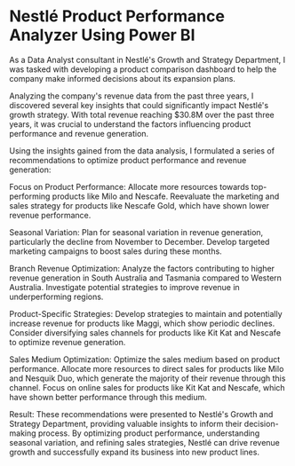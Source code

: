 # Nestlé Product Performance Analyzer Using Power BI
As a Data Analyst consultant in Nestlé's Growth and Strategy Department, I was tasked with developing a product comparison dashboard to help the company make informed decisions about its expansion plans.

Analyzing the company's revenue data from the past three years, I discovered several key insights that could significantly impact Nestlé's growth strategy. With total revenue reaching $30.8M over the past three years, it was crucial to understand the factors influencing product performance and revenue generation.

Using the insights gained from the data analysis, I formulated a series of recommendations to optimize product performance and revenue generation:

Focus on Product Performance: Allocate more resources towards top-performing products like Milo and Nescafe.
Reevaluate the marketing and sales strategy for products like Nescafe Gold, which have shown lower revenue performance.

Seasonal Variation: Plan for seasonal variation in revenue generation, particularly the decline from November to December.
Develop targeted marketing campaigns to boost sales during these months.

Branch Revenue Optimization: Analyze the factors contributing to higher revenue generation in South Australia and Tasmania compared to Western Australia.
Investigate potential strategies to improve revenue in underperforming regions.

Product-Specific Strategies: Develop strategies to maintain and potentially increase revenue for products like Maggi, which show periodic declines.
Consider diversifying sales channels for products like Kit Kat and Nescafe to optimize revenue generation.

Sales Medium Optimization: Optimize the sales medium based on product performance.
Allocate more resources to direct sales for products like Milo and Nesquik Duo, which generate the majority of their revenue through this channel.
Focus on online sales for products like Kit Kat and Nescafe, which have shown better performance through this medium.

Result:
These recommendations were presented to Nestlé's Growth and Strategy Department, providing valuable insights to inform their decision-making process. By optimizing product performance, understanding seasonal variation, and refining sales strategies, Nestlé can drive revenue growth and successfully expand its business into new product lines.
